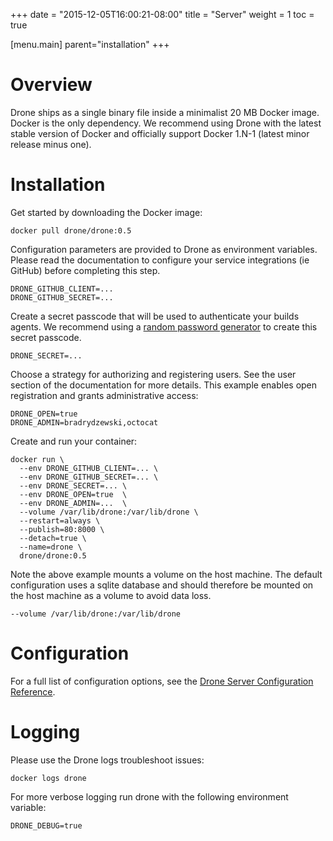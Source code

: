 +++
date = "2015-12-05T16:00:21-08:00"
title = "Server"
weight = 1
toc = true

[menu.main]
	parent="installation"
+++

# Overview

Drone ships as a single binary file inside a minimalist 20 MB Docker image. Docker is the only dependency. We recommend using Drone with the latest stable version of Docker and officially support Docker 1.N-1 (latest minor release minus one).

# Installation

Get started by downloading the Docker image:

```
docker pull drone/drone:0.5
```

Configuration parameters are provided to Drone as environment variables. Please read the documentation to configure your service integrations (ie GitHub) before completing this step.

```
DRONE_GITHUB_CLIENT=...
DRONE_GITHUB_SECRET=...
```

Create a secret passcode that will be used to authenticate your builds agents. We recommend using a [random password generator](http://correcthorsebatterystaple.net/) to create this secret passcode.

```
DRONE_SECRET=...
```

Choose a strategy for authorizing and registering users. See the user section of the documentation for more details. This example enables open registration and grants administrative access:

```
DRONE_OPEN=true
DRONE_ADMIN=bradrydzewski,octocat
```

Create and run your container:

```
docker run \
  --env DRONE_GITHUB_CLIENT=... \
  --env DRONE_GITHUB_SECRET=... \
  --env DRONE_SECRET=... \
  --env DRONE_OPEN=true  \
  --env DRONE_ADMIN=...  \
  --volume /var/lib/drone:/var/lib/drone \
  --restart=always \
  --publish=80:8000 \
  --detach=true \
  --name=drone \
  drone/drone:0.5
```

Note the above example mounts a volume on the host machine. The default configuration uses a sqlite database and should therefore be mounted on the host machine as a volume to avoid data loss.

```
--volume /var/lib/drone:/var/lib/drone
```

# Configuration

For a full list of configuration options, see the [Drone Server Configuration Reference](../../reference/configuration/server).

# Logging

Please use the Drone logs troubleshoot issues:

```
docker logs drone
```

For more verbose logging run drone with the following environment variable:

```
DRONE_DEBUG=true
```
